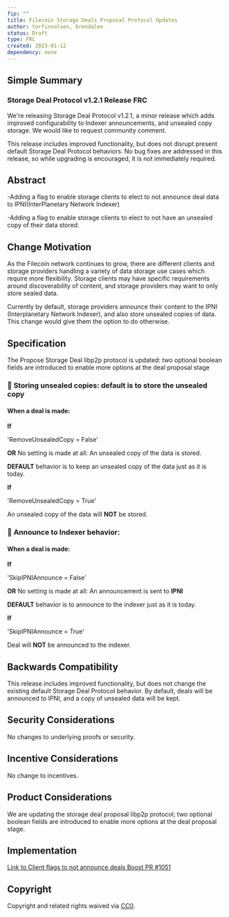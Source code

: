 ```yaml
---
fip: ""
title: Filecoin Storage Deals Proposal Protocol Updates
author: torfinnolsen, brendalee
status: Draft
type: FRC
created: 2023-01-12
dependency: none
---
```


## Simple Summary

### Storage Deal Protocol v1.2.1 Release FRC
We're releasing Storage Deal Protocol v1.2.1, a minor release which adds improved configurability to Indexer announcements, and unsealed copy storage. We would like to request community comment.


This release includes improved functionality, but does not disrupt present default Storage Deal Protocol behaviors. No bug fixes are addressed in this release, so while upgrading is encouraged, it is not immediately required.


## Abstract

-Adding a flag to enable storage clients to elect to not announce deal data to IPNI(InterPlanetary Network Indexer)


-Adding a flag to enable storage clients to elect to not have an unsealed copy of their data stored.



## Change Motivation

As the Filecoin network continues to grow, there are different clients and storage providers handling a variety of data storage use cases which require more flexibility. Storage clients may have specific requirements around discoverability of content, and storage providers may want to only store sealed data. 

Currently by default, storage providers announce their content to the IPNI (Interplanetary Network Indexer), and also store unsealed copies of data. This change would give them the option to do otherwise. 

## Specification



The Propose Storage Deal libp2p protocol is updated: two optional boolean fields are introduced to enable more options at the deal proposal stage

### :file_folder: **Storing unsealed copies:** default is to store the unsealed copy ###
#### When a deal is made: ####


**If**


   'RemoveUnsealedCopy = False'


**OR** No setting is made at all: An unsealed copy of the data is stored.


**DEFAULT** behavior is to keep an unsealed copy of the data just as it is today.


**If**


   'RemoveUnsealedCopy = True'


An unsealed copy of the data will **NOT** be stored.

### :satellite: **Announce to Indexer behavior:** ###


#### When a deal is made: ####


**If**


   'SkipIPNIAnnounce = False'


**OR** No setting is made at all: An announcement is sent to **IPNI**


**DEFAULT** behavior is to announce to the indexer just as it is today.


**If**


   'SkipIPNIAnnounce = True'


Deal will **NOT** be announced to the indexer.


## **Backwards Compatibility**

This release includes improved functionality, but does not change the existing default Storage Deal Protocol behavior. By default, deals will be announced to IPNI, and a copy of unsealed data will be kept.

## **Security Considerations**

No changes to underlying proofs or security.

## **Incentive Considerations**

No change to incentives.

## **Product Considerations**

We are updating the storage deal proposal libp2p protocol; two optional boolean fields are introduced to enable more options at the deal proposal stage. 

## **Implementation**

[Link to Client flags to not announce deals Boost PR #1051](https://github.com/filecoin-project/boost/pull/1051#top)

## **Copyright**

Copyright and related rights waived via [CC0](https://creativecommons.org/publicdomain/zero/1.0/).


